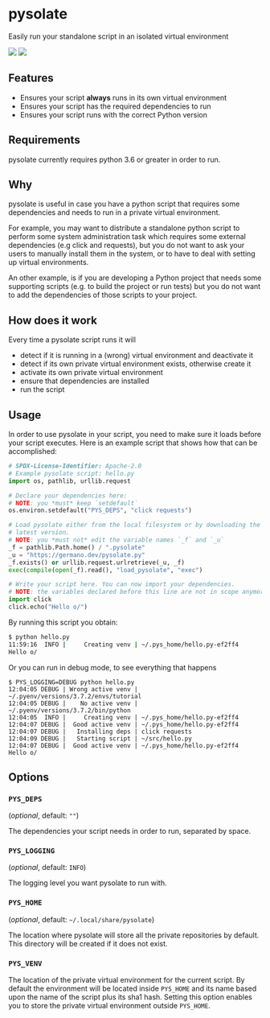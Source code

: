 <!--
# SPDX-License-Identifier: CC-BY-SA-4.0
# Copyright 2019 Germano Gabbianelli <git@germano.dev>
-->
# pysolate

Easily run your standalone script in an isolated virtual environment

[![](https://img.shields.io/pypi/v/pysolate.svg)](https://pypi.python.org/pypi/fsfe-reuse)
[![](https://reuse.software/badge/reuse-compliant.svg)](https://reuse.software/)

## Features
* Ensures your script **always** runs in its own virtual environment
* Ensures your script has the required dependencies to run
* Ensures your script runs with the correct Python version

## Requirements

pysolate currently requires python 3.6 or greater in order to run.

## Why

pysolate is useful in case you have a python script that requires
some dependencies and needs to run in a private virtual environment.

For example, you may want to distribute a standalone python script to perform
some system administration task which requires some external dependencies (e.g
click and requests), but you do not want to ask your users to
manually install them in the system, or to have to deal with setting up virtual
environments.

An other example, is if you are developing a Python project that needs some
supporting scripts (e.g. to build the project or run tests) but you do not
want to add the dependencies of those scripts to your project.

## How does it work

Every time a pysolate script runs it will

* detect if it is running in a (wrong) virtual environment and deactivate it
* detect if its own private virtual environment exists, otherwise create it
* activate its own private virtual environment
* ensure that dependencies are installed
* run the script

## Usage

In order to use pysolate in your script, you need to make sure it loads before
your script executes. Here is an example script that shows how that can be
accomplished:


```python
# SPDX-License-Identifier: Apache-2.0
# Example pysolate script: hello.py
import os, pathlib, urllib.request

# Declare your dependencies here:
# NOTE: you *must* keep `setdefault`
os.environ.setdefault("PYS_DEPS", "click requests")

# Load pysolate either from the local filesystem or by downloading the
# latest version.
# NOTE: you *must not* edit the variable names `_f` and `_u`
_f = pathlib.Path.home() / ".pysolate"
_u = "https://germano.dev/pysolate.py"
_f.exists() or urllib.request.urlretrieve(_u, _f)
exec(compile(open(_f).read(), "load_pysolate", "exec")

# Write your script here. You can now import your dependencies.
# NOTE: the variables declared before this line are not in scope anymore.
import click
click.echo("Hello o/")
```

By running this script you obtain:
```bash
$ python hello.py
11:59:16  INFO |     Creating venv | ~/.pys_home/hello.py-ef2ff4
Hello o/
```

Or you can run in debug mode, to see everything that happens
```
$ PYS_LOGGING=DEBUG python hello.py
12:04:05 DEBUG | Wrong active venv | ~/.pyenv/versions/3.7.2/envs/tutorial
12:04:05 DEBUG |    No active venv | ~/.pyenv/versions/3.7.2/bin/python
12:04:05  INFO |     Creating venv | ~/.pys_home/hello.py-ef2ff4
12:04:07 DEBUG |  Good active venv | ~/.pys_home/hello.py-ef2ff4
12:04:07 DEBUG |   Installing deps | click requests
12:04:09 DEBUG |   Starting script | ~/src/hello.py
12:04:07 DEBUG |  Good active venv | ~/.pys_home/hello.py-ef2ff4
Hello o/
```


## Options

### `PYS_DEPS`

(*optional*, default: `""`)

The dependencies your script needs in order to run, separated by space.

### `PYS_LOGGING`
(*optional*, default: `INFO`)

The logging level you want pysolate to run with.

### `PYS_HOME`
(*optional*, default: `~/.local/share/pysolate`)

The location where pysolate will store all the private repositories by default.
This directory will be created if it does not exist.

### `PYS_VENV`

The location of the private virtual environment for the current script.
By default the environment will be located inside `PYS_HOME` and its name based
upon the name of the script plus its sha1 hash.
Setting this option enables you to store the private virtual environment
outside `PYS_HOME`.
